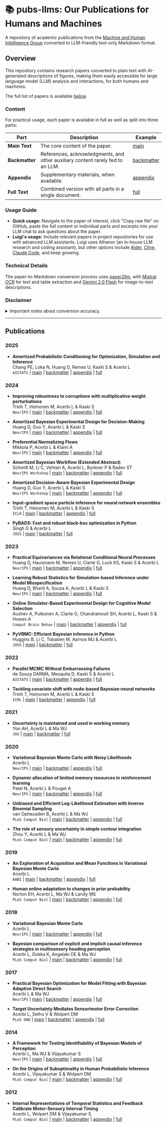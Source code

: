 # 📚 pubs-llms: Our Publications for Humans and Machines

A repository of academic publications from the [Machine and Human Intelligence Group](https://www.helsinki.fi/en/researchgroups/machine-and-human-intelligence) converted to LLM-friendly text-only Markdown format.

## Overview

This repository contains research papers converted to plain text with AI-generated descriptions of figures, making them easily accessible for large language model (LLM) analysis and interactions, for both humans and machines.

The full list of papers is available [below](#Publications).

### Content

For practical usage, each paper is available in full as well as split into three parts:

| **Part**       | **Description**                                                                | **Example**                                                                                                  |
| -------------- | ------------------------------------------------------------------------------ | ------------------------------------------------------------------------------------------------------------ |
| **Main Text**  | The core content of the paper.                                                 | [main](https://github.com/acerbilab/pubs-llms/blob/main/publications/chang2025amortized_main.md)             |
| **Backmatter** | References, acknowledgments, and other auxiliary content rarely fed to an LLM. | [backmatter](https://github.com/acerbilab/pubs-llms/blob/main/publications/chang2025amortized_backmatter.md) |
| **Appendix**   | Supplementary materials, when available.                                       | [appendix](https://github.com/acerbilab/pubs-llms/blob/main/publications/chang2025amortized_appendix.md)     |
| **Full Text**  | Combined version with all parts in a single document.                          | [full](https://github.com/acerbilab/pubs-llms/blob/main/publications/chang2025amortized_full.md)             |

### Usage Guide

- **Quick usage:** Navigate to the paper of interest, click "Copy raw file" on GitHub, paste the full content or individual parts and excerpts into your LLM chat to ask questions about the paper.
- **Luigi's usage:** Include relevant papers in project repositories for use with advanced LLM assistants. Luigi uses Athanor (an in-house LLM research and coding assistant), but other options include [Aider](https://aider.chat/), [Cline](https://cline.bot/), [Claude Code](https://docs.anthropic.com/en/docs/agents-and-tools/claude-code/overview), and keep growing.

### Technical Details

The paper-to-Markdown conversion process uses [paper2llm](https://lacerbi.github.io/paper2llm/), with [Mistral OCR](https://mistral.ai/news/mistral-ocr) for text and table extraction and [Gemini 2.0 Flash](https://deepmind.google/technologies/gemini/flash/) for image-to-text descriptions.

### Disclaimer

<details>
<summary>Important notes about conversion accuracy.</summary>

- Papers have been converted automatically with minimal human intervention.
- OCR models have now become extremely robust, and vision models show practical utility in image understanding, but occasional inaccuracies may occur.
- **Errors** may take the form of missing sentences near non-standard page formatting, typos in equations or tables, or image descriptions missing or misrepresenting parts of the figure.
- Please **report such mistakes** by raising a [GitHub issue](https://github.com/acerbilab/pubs-llms/issues).

For non-critical applications, we consider that the benefit of having LLM-friendly access to research papers outweigh the potential inaccuracies, which generally do not affect the gist of the paper. As usual, double-check key assumptions and results.

</details>

---


## Publications

### 2025

- **Amortized Probabilistic Conditioning for Optimization, Simulation and Inference**<br>
  Chang PE, Loka N, Huang D, Remes U, Kaski S & Acerbi L<br>
  `AISTATS` | [main](https://github.com/acerbilab/pubs-llms/blob/main/publications/chang2025amortized_main.md) | [backmatter](https://github.com/acerbilab/pubs-llms/blob/main/publications/chang2025amortized_backmatter.md) | [appendix](https://github.com/acerbilab/pubs-llms/blob/main/publications/chang2025amortized_appendix.md) | [full](https://github.com/acerbilab/pubs-llms/blob/main/publications/chang2025amortized_full.md)

### 2024

- **Improving robustness to corruptions with multiplicative weight perturbations**<br>
  Trinh T, Heinonen M, Acerbi L & Kaski S<br>
  `NeurIPS` | [main](https://github.com/acerbilab/pubs-llms/blob/main/publications/trinh2024improving_main.md) | [backmatter](https://github.com/acerbilab/pubs-llms/blob/main/publications/trinh2024improving_backmatter.md) | [appendix](https://github.com/acerbilab/pubs-llms/blob/main/publications/trinh2024improving_appendix.md) | [full](https://github.com/acerbilab/pubs-llms/blob/main/publications/trinh2024improving_full.md)

- **Amortized Bayesian Experimental Design for Decision-Making**<br>
  Huang D, Guo Y, Acerbi L & Kaski S<br>
  `NeurIPS` | [main](https://github.com/acerbilab/pubs-llms/blob/main/publications/huang2024amortized_main.md) | [backmatter](https://github.com/acerbilab/pubs-llms/blob/main/publications/huang2024amortized_backmatter.md) | [appendix](https://github.com/acerbilab/pubs-llms/blob/main/publications/huang2024amortized_appendix.md) | [full](https://github.com/acerbilab/pubs-llms/blob/main/publications/huang2024amortized_full.md)

- **Preferential Normalizing Flows**<br>
  Mikkola P, Acerbi L & Klami A<br>
  `NeurIPS` | [main](https://github.com/acerbilab/pubs-llms/blob/main/publications/mikkola2024preferential_main.md) | [backmatter](https://github.com/acerbilab/pubs-llms/blob/main/publications/mikkola2024preferential_backmatter.md) | [appendix](https://github.com/acerbilab/pubs-llms/blob/main/publications/mikkola2024preferential_appendix.md) | [full](https://github.com/acerbilab/pubs-llms/blob/main/publications/mikkola2024preferential_full.md)

- **Amortized Bayesian Workflow (Extended Abstract)**<br>
  Schmitt M, Li C, Vehtari A, Acerbi L, Burkner P & Radev ST<br>
  `NeurIPS Workshop` | [main](https://github.com/acerbilab/pubs-llms/blob/main/publications/schmitt2024amortized_main.md) | [backmatter](https://github.com/acerbilab/pubs-llms/blob/main/publications/schmitt2024amortized_backmatter.md) | [appendix](https://github.com/acerbilab/pubs-llms/blob/main/publications/schmitt2024amortized_appendix.md) | [full](https://github.com/acerbilab/pubs-llms/blob/main/publications/schmitt2024amortized_full.md)

- **Amortized Decision-Aware Bayesian Experimental Design**<br>
  Huang D, Guo Y, Acerbi L & Kaski S<br>
  `NeurIPS Workshop` | [main](https://github.com/acerbilab/pubs-llms/blob/main/publications/huang2024bamortized_main.md) | [backmatter](https://github.com/acerbilab/pubs-llms/blob/main/publications/huang2024bamortized_backmatter.md) | [appendix](https://github.com/acerbilab/pubs-llms/blob/main/publications/huang2024bamortized_appendix.md) | [full](https://github.com/acerbilab/pubs-llms/blob/main/publications/huang2024bamortized_full.md)

- **Input-gradient space particle inference for neural network ensembles**<br>
  Trinh T, Heinonen M, Acerbi L & Kaski S<br>
  `ICLR` | [main](https://github.com/acerbilab/pubs-llms/blob/main/publications/trinh2024input_main.md) | [backmatter](https://github.com/acerbilab/pubs-llms/blob/main/publications/trinh2024input_backmatter.md) | [appendix](https://github.com/acerbilab/pubs-llms/blob/main/publications/trinh2024input_appendix.md) | [full](https://github.com/acerbilab/pubs-llms/blob/main/publications/trinh2024input_full.md)

- **PyBADS: Fast and robust black-box optimization in Python**<br>
  Singh G & Acerbi L<br>
  `JOSS` | [main](https://github.com/acerbilab/pubs-llms/blob/main/publications/singh2024pybads_main.md) | [backmatter](https://github.com/acerbilab/pubs-llms/blob/main/publications/singh2024pybads_backmatter.md) | [full](https://github.com/acerbilab/pubs-llms/blob/main/publications/singh2024pybads_full.md)

### 2023

- **Practical Equivariances via Relational Conditional Neural Processes**<br>
  Huang D, Hausmann M, Remes U, Clarté G, Luck KS, Kaski S & Acerbi L<br>
  `NeurIPS` | [main](https://github.com/acerbilab/pubs-llms/blob/main/publications/huang2023practical_main.md) | [backmatter](https://github.com/acerbilab/pubs-llms/blob/main/publications/huang2023practical_backmatter.md) | [appendix](https://github.com/acerbilab/pubs-llms/blob/main/publications/huang2023practical_appendix.md) | [full](https://github.com/acerbilab/pubs-llms/blob/main/publications/huang2023practical_full.md)

- **Learning Robust Statistics for Simulation-based Inference under Model Misspecification**<br>
  Huang D, Bharti A, Souza A, Acerbi L & Kaski S<br>
  `NeurIPS` | [main](https://github.com/acerbilab/pubs-llms/blob/main/publications/huang2023learning_main.md) | [backmatter](https://github.com/acerbilab/pubs-llms/blob/main/publications/huang2023learning_backmatter.md) | [appendix](https://github.com/acerbilab/pubs-llms/blob/main/publications/huang2023learning_appendix.md) | [full](https://github.com/acerbilab/pubs-llms/blob/main/publications/huang2023learning_full.md)

- **Online Simulator-Based Experimental Design for Cognitive Model Selection**<br>
  Aushev A, Putkonen A, Clarte G, Chandramouli SH, Acerbi L, Kaski S & Howes A<br>
  `Comput Brain Behav` | [main](https://github.com/acerbilab/pubs-llms/blob/main/publications/aushev2023online_main.md) | [backmatter](https://github.com/acerbilab/pubs-llms/blob/main/publications/aushev2023online_backmatter.md) | [appendix](https://github.com/acerbilab/pubs-llms/blob/main/publications/aushev2023online_appendix.md) | [full](https://github.com/acerbilab/pubs-llms/blob/main/publications/aushev2023online_full.md)

- **PyVBMC: Efficient Bayesian inference in Python**<br>
  Huggins B, Li C, Tobaben M, Aarnos MJ & Acerbi L<br>
  `JOSS` | [main](https://github.com/acerbilab/pubs-llms/blob/main/publications/huggins2023pyvbmc_main.md) | [backmatter](https://github.com/acerbilab/pubs-llms/blob/main/publications/huggins2023pyvbmc_backmatter.md) | [full](https://github.com/acerbilab/pubs-llms/blob/main/publications/huggins2023pyvbmc_full.md)

### 2022

- **Parallel MCMC Without Embarrassing Failures**<br>
  de Souza DARMA, Mesquita D, Kaski S & Acerbi L<br>
  `AISTATS` | [main](https://github.com/acerbilab/pubs-llms/blob/main/publications/desouza2022parallel_main.md) | [backmatter](https://github.com/acerbilab/pubs-llms/blob/main/publications/desouza2022parallel_backmatter.md) | [appendix](https://github.com/acerbilab/pubs-llms/blob/main/publications/desouza2022parallel_appendix.md) | [full](https://github.com/acerbilab/pubs-llms/blob/main/publications/desouza2022parallel_full.md)

- **Tackling covariate shift with node-based Bayesian neural networks**<br>
  Trinh T, Heinonen M, Acerbi L & Kaski S<br>
  `ICML` | [main](https://github.com/acerbilab/pubs-llms/blob/main/publications/trinh2022tackling_main.md) | [backmatter](https://github.com/acerbilab/pubs-llms/blob/main/publications/trinh2022tackling_backmatter.md) | [appendix](https://github.com/acerbilab/pubs-llms/blob/main/publications/trinh2022tackling_appendix.md) | [full](https://github.com/acerbilab/pubs-llms/blob/main/publications/trinh2022tackling_full.md)

### 2021

- **Uncertainty is maintained and used in working memory**<br>
  Yoo AH, Acerbi L & Ma WJ<br>
  `JOV` | [main](https://github.com/acerbilab/pubs-llms/blob/main/publications/yoo2021uncertainty_main.md) | [backmatter](https://github.com/acerbilab/pubs-llms/blob/main/publications/yoo2021uncertainty_backmatter.md) | [full](https://github.com/acerbilab/pubs-llms/blob/main/publications/yoo2021uncertainty_full.md)

### 2020

- **Variational Bayesian Monte Carlo with Noisy Likelihoods**<br>
  Acerbi L<br>
  `NeurIPS` | [main](https://github.com/acerbilab/pubs-llms/blob/main/publications/acerbi2020variational_main.md) | [backmatter](https://github.com/acerbilab/pubs-llms/blob/main/publications/acerbi2020variational_backmatter.md) | [appendix](https://github.com/acerbilab/pubs-llms/blob/main/publications/acerbi2020variational_appendix.md) | [full](https://github.com/acerbilab/pubs-llms/blob/main/publications/acerbi2020variational_full.md)

- **Dynamic allocation of limited memory resources in reinforcement learning**<br>
  Patel N, Acerbi L & Pouget A<br>
  `NeurIPS` | [main](https://github.com/acerbilab/pubs-llms/blob/main/publications/patel2020dynamic_main.md) | [backmatter](https://github.com/acerbilab/pubs-llms/blob/main/publications/patel2020dynamic_backmatter.md) | [appendix](https://github.com/acerbilab/pubs-llms/blob/main/publications/patel2020dynamic_appendix.md) | [full](https://github.com/acerbilab/pubs-llms/blob/main/publications/patel2020dynamic_full.md)

- **Unbiased and Efficient Log-Likelihood Estimation with Inverse Binomial Sampling**<br>
  van Opheusden B, Acerbi L & Ma WJ<br>
  `PLoS Comput Biol` | [main](https://github.com/acerbilab/pubs-llms/blob/main/publications/vanopheusden2020unbiased_main.md) | [backmatter](https://github.com/acerbilab/pubs-llms/blob/main/publications/vanopheusden2020unbiased_backmatter.md) | [appendix](https://github.com/acerbilab/pubs-llms/blob/main/publications/vanopheusden2020unbiased_appendix.md) | [full](https://github.com/acerbilab/pubs-llms/blob/main/publications/vanopheusden2020unbiased_full.md)

- **The role of sensory uncertainty in simple contour integration**<br>
  Zhou Y, Acerbi L & Ma WJ<br>
  `PLoS Comput Biol` | [main](https://github.com/acerbilab/pubs-llms/blob/main/publications/zhou2020role_main.md) | [backmatter](https://github.com/acerbilab/pubs-llms/blob/main/publications/zhou2020role_backmatter.md) | [appendix](https://github.com/acerbilab/pubs-llms/blob/main/publications/zhou2020role_appendix.md) | [full](https://github.com/acerbilab/pubs-llms/blob/main/publications/zhou2020role_full.md)

### 2019

- **An Exploration of Acquisition and Mean Functions in Variational Bayesian Monte Carlo**<br>
  Acerbi L<br>
  `AABI` | [main](https://github.com/acerbilab/pubs-llms/blob/main/publications/acerbi2019exploration_main.md) | [backmatter](https://github.com/acerbilab/pubs-llms/blob/main/publications/acerbi2019exploration_backmatter.md) | [appendix](https://github.com/acerbilab/pubs-llms/blob/main/publications/acerbi2019exploration_appendix.md) | [full](https://github.com/acerbilab/pubs-llms/blob/main/publications/acerbi2019exploration_full.md)

- **Human online adaptation to changes in prior probability**<br>
  Norton EH, Acerbi L, Ma WJ & Landy MS<br>
  `PLoS Comput Biol` | [main](https://github.com/acerbilab/pubs-llms/blob/main/publications/norton2019human_main.md) | [backmatter](https://github.com/acerbilab/pubs-llms/blob/main/publications/norton2019human_backmatter.md) | [appendix](https://github.com/acerbilab/pubs-llms/blob/main/publications/norton2019human_appendix.md) | [full](https://github.com/acerbilab/pubs-llms/blob/main/publications/norton2019human_full.md)

### 2018

- **Variational Bayesian Monte Carlo**<br>
  Acerbi L<br>
  `NeurIPS` | [main](https://github.com/acerbilab/pubs-llms/blob/main/publications/acerbi2018variational_main.md) | [backmatter](https://github.com/acerbilab/pubs-llms/blob/main/publications/acerbi2018variational_backmatter.md) | [appendix](https://github.com/acerbilab/pubs-llms/blob/main/publications/acerbi2018variational_appendix.md) | [full](https://github.com/acerbilab/pubs-llms/blob/main/publications/acerbi2018variational_full.md)

- **Bayesian comparison of explicit and implicit causal inference strategies in multisensory heading perception**<br>
  Acerbi L, Dokka K, Angelaki DE & Ma WJ<br>
  `PLoS Comput Biol` | [main](https://github.com/acerbilab/pubs-llms/blob/main/publications/acerbi2018bayesian_main.md) | [backmatter](https://github.com/acerbilab/pubs-llms/blob/main/publications/acerbi2018bayesian_backmatter.md) | [appendix](https://github.com/acerbilab/pubs-llms/blob/main/publications/acerbi2018bayesian_appendix.md) | [full](https://github.com/acerbilab/pubs-llms/blob/main/publications/acerbi2018bayesian_full.md)

### 2017

- **Practical Bayesian Optimization for Model Fitting with Bayesian Adaptive Direct Search**<br>
  Acerbi L & Ma WJ<br>
  `NeurIPS` | [main](https://github.com/acerbilab/pubs-llms/blob/main/publications/acerbi2017practical_main.md) | [backmatter](https://github.com/acerbilab/pubs-llms/blob/main/publications/acerbi2017practical_backmatter.md) | [appendix](https://github.com/acerbilab/pubs-llms/blob/main/publications/acerbi2017practical_appendix.md) | [full](https://github.com/acerbilab/pubs-llms/blob/main/publications/acerbi2017practical_full.md)

- **Target Uncertainty Mediates Sensorimotor Error Correction**<br>
  Acerbi L, Sethu V & Wolpert DM<br>
  `PLoS ONE` | [main](https://github.com/acerbilab/pubs-llms/blob/main/publications/acerbi2017target_main.md) | [backmatter](https://github.com/acerbilab/pubs-llms/blob/main/publications/acerbi2017target_backmatter.md) | [appendix](https://github.com/acerbilab/pubs-llms/blob/main/publications/acerbi2017target_appendix.md) | [full](https://github.com/acerbilab/pubs-llms/blob/main/publications/acerbi2017target_full.md)

### 2014

- **A Framework for Testing Identifiability of Bayesian Models of Perception**<br>
  Acerbi L, Ma WJ & Vijayakumar S<br>
  `NeurIPS` | [main](https://github.com/acerbilab/pubs-llms/blob/main/publications/acerbi2014framework_main.md) | [backmatter](https://github.com/acerbilab/pubs-llms/blob/main/publications/acerbi2014framework_backmatter.md) | [appendix](https://github.com/acerbilab/pubs-llms/blob/main/publications/acerbi2014framework_appendix.md) | [full](https://github.com/acerbilab/pubs-llms/blob/main/publications/acerbi2014framework_full.md)

- **On the Origins of Suboptimality in Human Probabilistic Inference**<br>
  Acerbi L, Vijayakumar S & Wolpert DM<br>
  `PLoS Comput Biol` | [main](https://github.com/acerbilab/pubs-llms/blob/main/publications/acerbi2014origins_main.md) | [backmatter](https://github.com/acerbilab/pubs-llms/blob/main/publications/acerbi2014origins_backmatter.md) | [appendix](https://github.com/acerbilab/pubs-llms/blob/main/publications/acerbi2014origins_appendix.md) | [full](https://github.com/acerbilab/pubs-llms/blob/main/publications/acerbi2014origins_full.md)

### 2012

- **Internal Representations of Temporal Statistics and Feedback Calibrate Motor-Sensory Interval Timing**<br>
  Acerbi L, Wolpert DM & Vijayakumar S<br>
  `PLoS Comput Biol` | [main](https://github.com/acerbilab/pubs-llms/blob/main/publications/acerbi2012internal_main.md) | [backmatter](https://github.com/acerbilab/pubs-llms/blob/main/publications/acerbi2012internal_backmatter.md) | [appendix](https://github.com/acerbilab/pubs-llms/blob/main/publications/acerbi2012internal_appendix.md) | [full](https://github.com/acerbilab/pubs-llms/blob/main/publications/acerbi2012internal_full.md)


